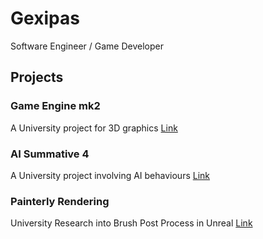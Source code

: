 # Gexipas

Software Engineer / Game Developer

## Projects

### Game Engine mk2
A University project for 3D graphics 
[Link](https://github.com/Gexipas/Game-Engine-MK2)

### AI Summative 4
A University project involving AI behaviours
[Link](https://github.com/Gexipas/AI-summative4)

### Painterly Rendering
University Research into Brush Post Process in Unreal
[Link](https://github.com/Gexipas/Painterly-Rendering)